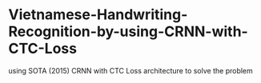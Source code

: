 # Vietnamese-Handwriting-Recognition-by-using-CRNN-with-CTC-Loss
using SOTA (2015) CRNN with CTC Loss architecture to solve the problem
